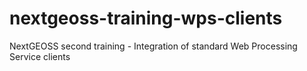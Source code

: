 # nextgeoss-training-wps-clients
NextGEOSS second training - Integration of standard Web Processing Service clients
